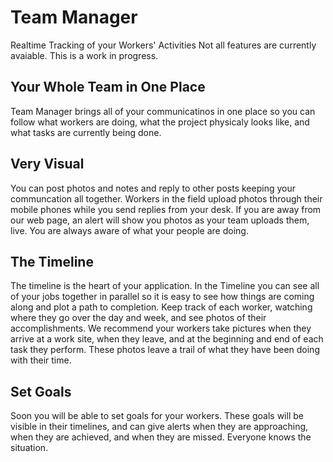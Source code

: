 # Team Manager 
Realtime Tracking of your Workers' Activities
Not all features are currently avaiable. This is a work in progress.

## Your Whole Team in One Place
Team Manager brings all of your communicatinos in one place so you can follow what workers are doing, what the project physicaly looks like, and what tasks are currently being done.

## Very Visual
You can post photos and notes and reply to other posts keeping your communcation all together. Workers in the field upload photos through their mobile phones while you send replies from your desk. If you are away from our web page, an alert will show you photos as your team uploads them, live. You are always aware of what your people are doing.

## The Timeline 
The timeline is the heart of your application. In the Timeline you can see all of your jobs together in parallel so it is easy to see how things are coming along and plot a path to completion. Keep track of each worker, watching where they go over the day and week, and see photos of their accomplishments. We recommend your workers take pictures when they arrive at a work site, when they leave, and at the beginning and end of each task they perform. These photos leave a trail of what they have been doing with their time.

## Set Goals
Soon you will be able to set goals for your workers. These goals will be visible in their timelines, and can give alerts when they are approaching, when they are achieved, and when they are missed. Everyone knows the situation.

